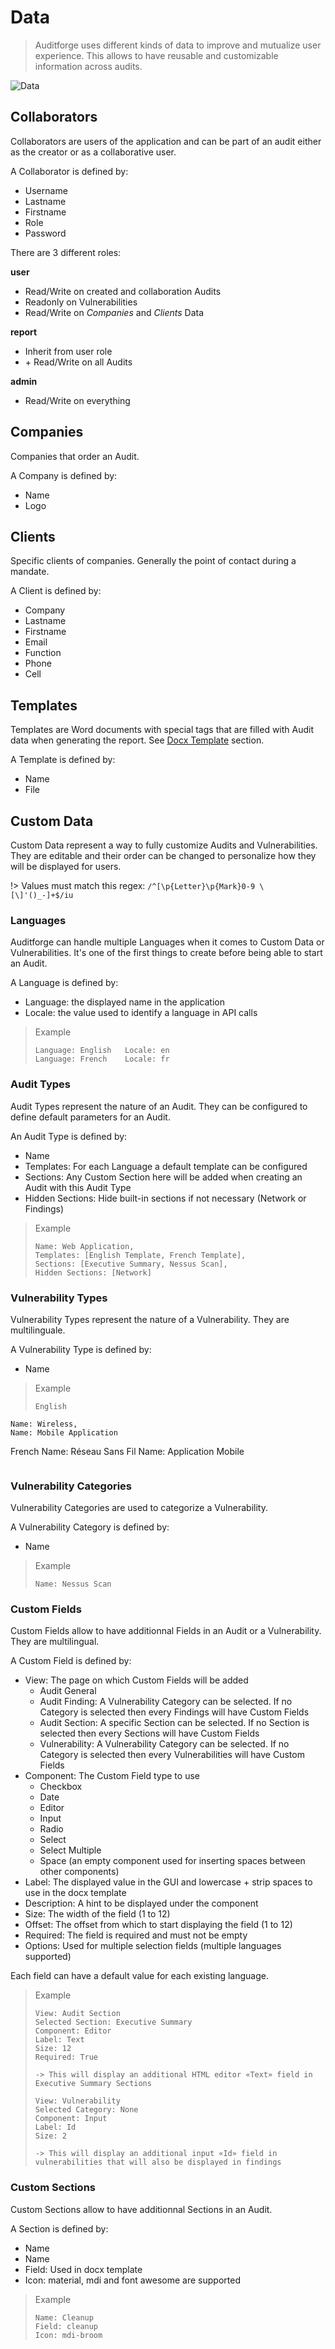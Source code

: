 # Data

> Auditforge uses different kinds of data to improve and mutualize user experience. This allows to have reusable and customizable information across audits.

![Data](_images/collaborators.png)

## Collaborators

Collaborators are users of the application and can be part of an audit either as the creator or as a collaborative user.

A Collaborator is defined by:

- Username
- Lastname
- Firstname
- Role
- Password

There are 3 different roles:

**user**

- Read/Write on created and collaboration Audits
- Readonly on Vulnerabilities
- Read/Write on _Companies_ and _Clients_ Data

**report**

- Inherit from user role
- \+ Read/Write on all Audits

**admin**

- Read/Write on everything

## Companies

Companies that order an Audit.

A Company is defined by:

- Name
- Logo

## Clients

Specific clients of companies. Generally the point of contact during a mandate.

A Client is defined by:

- Company
- Lastname
- Firstname
- Email
- Function
- Phone
- Cell

## Templates

Templates are Word documents with special tags that are filled with Audit data when generating the report. See [Docx Template](/docxtemplate.md) section.

A Template is defined by:

- Name
- File

## Custom Data

Custom Data represent a way to fully customize Audits and Vulnerabilities. They are editable and their order can be changed to personalize how they will be displayed for users.

!> Values must match this regex: `/^[\p{Letter}\p{Mark}0-9 \[\]'()_-]+$/iu`

### Languages

Auditforge can handle multiple Languages when it comes to Custom Data or Vulnerabilities. It's one of the first things to create before being able to start an Audit.

A Language is defined by:

- Language: the displayed name in the application
- Locale: the value used to identify a language in API calls

> Example
>
> ```
> Language: English   Locale: en
> Language: French    Locale: fr
> ```

### Audit Types

Audit Types represent the nature of an Audit. They can be configured to define default parameters for an Audit.

An Audit Type is defined by:

- Name
- Templates: For each Language a default template can be configured
- Sections: Any Custom Section here will be added when creating an Audit with this Audit Type
- Hidden Sections: Hide built-in sections if not necessary (Network or Findings)

> Example
>
> ```
> Name: Web Application,
> Templates: [English Template, French Template],
> Sections: [Executive Summary, Nessus Scan],
> Hidden Sections: [Network]
> ```

### Vulnerability Types

Vulnerability Types represent the nature of a Vulnerability. They are multilinguale.

A Vulnerability Type is defined by:

- Name

> Example
>
> ```
> English
> ```

    Name: Wireless,
    Name: Mobile Application

French
Name: Réseau Sans Fil
Name: Application Mobile

> ```
>
> ```

### Vulnerability Categories

Vulnerability Categories are used to categorize a Vulnerability.

A Vulnerability Category is defined by:

- Name

> Example
>
> ```
> Name: Nessus Scan
> ```

### Custom Fields

Custom Fields allow to have additionnal Fields in an Audit or a Vulnerability. They are multilingual.

A Custom Field is defined by:

- View: The page on which Custom Fields will be added
  - Audit General
  - Audit Finding: A Vulnerability Category can be selected. If no Category is selected then every Findings will have Custom Fields
  - Audit Section: A specific Section can be selected. If no Section is selected then every Sections will have Custom Fields
  - Vulnerability: A Vulnerability Category can be selected. If no Category is selected then every Vulnerabilities will have Custom Fields
- Component: The Custom Field type to use
  - Checkbox
  - Date
  - Editor
  - Input
  - Radio
  - Select
  - Select Multiple
  - Space (an empty component used for inserting spaces between other components)
- Label: The displayed value in the GUI and lowercase + strip spaces to use in the docx template
- Description: A hint to be displayed under the component
- Size: The width of the field (1 to 12)
- Offset: The offset from which to start displaying the field (1 to 12)
- Required: The field is required and must not be empty
- Options: Used for multiple selection fields (multiple languages supported)

Each field can have a default value for each existing language.

> Example
>
> ```
> View: Audit Section
> Selected Section: Executive Summary
> Component: Editor
> Label: Text
> Size: 12
> Required: True
>
> -> This will display an additional HTML editor «Text» field in Executive Summary Sections
>
> View: Vulnerability
> Selected Category: None
> Component: Input
> Label: Id
> Size: 2
>
> -> This will display an additional input «Id» field in vulnerabilities that will also be displayed in findings
> ```

### Custom Sections

Custom Sections allow to have additionnal Sections in an Audit.

A Section is defined by:

- Name
- Name
- Field: Used in docx template
- Icon: material, mdi and font awesome are supported

> Example
>
> ```
> Name: Cleanup
> Field: cleanup
> Icon: mdi-broom
> ```
